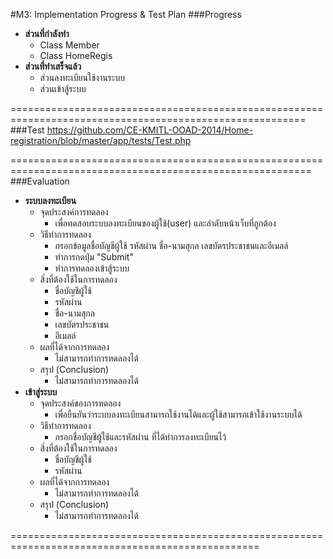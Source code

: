 #M3: Implementation Progress & Test Plan 
###Progress
 - **ส่วนที่กำลังทำ**
     -  Class Member
     -  Class HomeRegis
 - **ส่วนที่ทำเสร็จแล้ว**    
     -  ส่วนลงทะเบียนใช้งานระบบ
     -  ส่วนเข้าสู้ระบบ
 
=========================================================================================================
###Test
https://github.com/CE-KMITL-OOAD-2014/Home-registration/blob/master/app/tests/Test.php

==========================================================================================================
###Evaluation
- **ระบบลงทะเบียน**
     - จุดประสงค์การทดลอง  
        - เพื่อทดสอบระบบลงทะเบียนของผู้ใช้(user) และลำดับหน้าเว็บที่ถูกต้อง
     - วิธีทำการทดลอง  
        - กรอกข้อมูลชื่อบัญชีผู้ใช้ รหัสผ่าน ชื่อ-นามสุกล เลขบัตรประชาชนและอีเมลล์
        - ทำการกดปุ่ม "Submit"
        - ทำการทดลองเข้าสู้ระบบ
     - สิ่งที่ต้องใช้ในการทดลอง  
        - ชื่อบัญชีผู้ใช้ 
        - รหัสผ่าน
        - ชื่อ-นามสุกล
        - เลขบัตรประชาชน 
        - อีเมลล์
     - ผลที่ได้จากการทดลอง    
        - ไม่สามารถทำการทดลองได้    
     - สรุป (Conclusion)    
        - ไม่สามารถทำการทดลองได้
- **เข้าสู่ระบบ**
     - จุดประสงค์ของการทดลอง
        - เพื่อยืนยันว่าระบบลงทะเบียนสามารถใช้งานได้และผู้ใช้สามารถเข้าใช้งานระบบได้
     - วิธีทำการทดลอง
        - กรอกชื่อบัญชีผู้ใช้และรหัสผ่าน ที่ได้ทำการลงทะเบียนไว้
     - สิ่งที่ต้องใช้ในการทดลอง  
        - ชื่อบัญชีผู้ใช้ 
        - รหัสผ่าน
     - ผลที่ได้จากการทดลอง    
        - ไม่สามารถทำการทดลองได้    
     - สรุป (Conclusion)    
        - ไม่สามารถทำการทดลองได้
 
=================================================================================================
